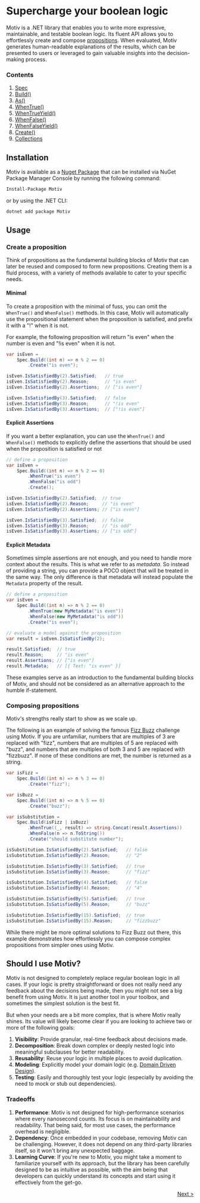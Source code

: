 ﻿# Supercharge your boolean logic

Motiv is a .NET library that enables you to write more expressive, maintainable, and testable boolean logic.
Its fluent API allows you to effortlessly create and compose 
[propositions](https://en.wikipedia.org/wiki/Proposition).
When evaluated, Motiv generates human-readable explanations of the results, which can be presented to users or 
leveraged to gain valuable insights into the decision-making process.

### Contents
1. [Spec](./Spec.html)
2. [Build()](./Build.html)
3. [As()](./As.html)
4. [WhenTrue()](./WhenTrue.html)
5. [WhenTrueYield()](./WhenTrueYield.html)
6. [WhenFalse()](./WhenFalse.html)
7. [WhenFalseYield()](./WhenFalseYield.html)
8. [Create()](./Create.html)
9. [Collections](./Collections.html)

## Installation

Motiv is available as a [Nuget Package](https://www.nuget.org/packages/Motiv/)
that can be installed via NuGet Package Manager Console by running the following command:

```bash
Install-Package Motiv
```
or by using the .NET CLI:
```bash
dotnet add package Motiv
```

## Usage

### Create a proposition

Think of propositions as the fundamental building blocks of Motiv that can later be reused and composed to form new 
propositions.
Creating them is a fluid process, with a variety of methods available to cater to your specific needs.

#### Minimal

To create a proposition with the minimal of fuss, you can omit the `WhenTrue()` and `WhenFalse()` methods.
In this case, Motiv will automatically use the propositional statement when the proposition is satisfied, and prefix 
it with a "!" when it is not. 

For example, the following proposition will return "is even" when the number is even and "!is even" when it is not.

```csharp
var isEven =
    Spec.Build((int n) => n % 2 == 0)
        .Create("is even");

isEven.IsSatisfiedBy(2).Satisfied;   // true
isEven.IsSatisfiedBy(2).Reason;      // "is even"
isEven.IsSatisfiedBy(2).Assertions;  // ["is even"]

isEven.IsSatisfiedBy(3).Satisfied;   // false
isEven.IsSatisfiedBy(3).Reason;      // "!is even"
isEven.IsSatisfiedBy(3).Assertions;  // ["!is even"]
```

#### Explicit Assertions

If you want a better explanation, you can use the `WhenTrue()` and `WhenFalse()` methods to explicitly define 
the assertions that should be used when the proposition is satisfied or not

```csharp
// define a proposition
var isEven =
    Spec.Build((int n) => n % 2 == 0)
        .WhenTrue("is even")
        .WhenFalse("is odd")
        .Create();

isEven.IsSatisfiedBy(2).Satisfied;  // true
isEven.IsSatisfiedBy(2).Reason;     // "is even"
isEven.IsSatisfiedBy(2).Assertions; // ["is even"]

isEven.IsSatisfiedBy(3).Satisfied;  // false
isEven.IsSatisfiedBy(3).Reason;     // "is odd"
isEven.IsSatisfiedBy(3).Assertions; // ["is odd"]
```

#### Explicit Metadata

Sometimes simple assertions are not enough, and you need to handle more context about the results.
This is what we refer to as _metadata_.
So instead of providing a string, you can provide a POCO object that will be treated in the same way.
The only difference is that metadata will instead populate the `Metadata` property of the result.

```csharp
// define a proposition
var isEven =
    Spec.Build((int n) => n % 2 == 0)
        .WhenTrue(new MyMetadata("is even"))
        .WhenFalse(new MyMetadata("is odd"))
        .Create("is even");

// evaluate a model against the proposition
var result = isEven.IsSatisfiedBy(2);

result.Satisfied;  // true
result.Reason;     // "is even"
result.Assertions; // ["is even"]
result.Metadata;   // [{ Text: "is even" }]
```

These examples serve as an introduction to the fundamental building blocks of Motiv, and should not be considered as 
an alternative approach to the humble if-statement.

### Composing propositions

Motiv's strengths really start to show as we scale up.

The following is an example of solving the famous [Fizz Buzz](https://en.wikipedia.org/wiki/Fizz_buzz) challenge 
using Motiv.
If you are unfamiliar, numbers that are multiples of 3 are replaced with "fizz", numbers that are multiples of 5
are replaced with "buzz", and numbers that are multiples of both 3 and 5 are replaced with "fizzbuzz".
If none of these conditions are met, the number is returned as a string.

```csharp
var isFizz = 
    Spec.Build((int n) => n % 3 == 0)
        .Create("fizz");

var isBuzz =
    Spec.Build((int n) => n % 5 == 0)
        .Create("buzz");

var isSubstitution = 
    Spec.Build(isFizz | isBuzz)
        .WhenTrue((_, result) => string.Concat(result.Assertions))
        .WhenFalse(n => n.ToString())
        .Create("should substitute number");

isSubstitution.IsSatisfiedBy(2).Satisfied;   // false
isSubstitution.IsSatisfiedBy(2).Reason;      // "2"

isSubstitution.IsSatisfiedBy(3).Satisfied;   // true
isSubstitution.IsSatisfiedBy(3).Reason;      // "fizz"

isSubstitution.IsSatisfiedBy(4).Satisfied;   // false
isSubstitution.IsSatisfiedBy(4).Reason;      // "4"

isSubstitution.IsSatisfiedBy(5).Satisfied;   // true
isSubstitution.IsSatisfiedBy(5).Reason;      // "buzz"

isSubstitution.IsSatisfiedBy(15).Satisfied;  // true
isSubstitution.IsSatisfiedBy(15).Reason;     // "fizzbuzz"
```

While there might be more optimal solutions to Fizz Buzz out there, this example demonstrates how effortlessly you 
can compose complex propositions from simpler ones using Motiv. 

## Should I use Motiv?

Motiv is not designed to completely replace regular boolean logic in all cases.
If your logic is pretty straightforward or does not really need any feedback about the decisions being made, then you 
might not see a big benefit from using Motiv.
It is just another tool in your toolbox, and sometimes the simplest solution is the best fit.

But when your needs are a bit more complex, that is where Motiv really shines.
Its value will likely become clear if you are looking to achieve two or more of the following goals: 

1. **Visibility**: Provide granular, real-time feedback about decisions made.
2. **Decomposition**: Break down complex or deeply nested logic into meaningful subclauses for better readability.
3. **Reusability**: Reuse your logic in multiple places to avoid duplication.
4. **Modeling**: Explicitly model your domain logic (e.g.
   [Domain Driven Design](https://en.wikipedia.org/wiki/Domain-driven_design)).
5. **Testing**: Easily and thoroughly test your logic (especially by avoiding the need to mock or stub out 
   dependencies).

### Tradeoffs

1. **Performance**: Motiv is not designed for high-performance scenarios where every nanosecond counts.
   Its focus is on maintainability and readability.
   That being said, for most use cases, the performance overhead is negligible. 
2. **Dependency**: Once embedded in your codebase, removing Motiv can be challenging.
   However, it does not depend on any third-party libraries itself, so it won't bring any unexpected baggage. 
3. **Learning Curve**: If you're new to Motiv, you might take a moment to familiarize yourself with its approach,
   but the library has been carefully designed to be as intuitive as possible, with the aim being that developers can 
   quickly understand its concepts and start using it effectively from the get-go.

<div style="display: flex; justify-content: right;">
    <a href="./Spec.html">Next &gt;</a>
</div>